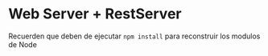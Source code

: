 # Web Server + RestServer

Recuerden que deben de ejecutar ```npm install``` para reconstruir los modulos de Node